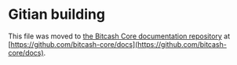 Gitian building
================

This file was moved to [the Bitcash Core documentation repository](https://github.com/bitcash-core/docs/blob/master/gitian-building.md) at [https://github.com/bitcash-core/docs](https://github.com/bitcash-core/docs).
